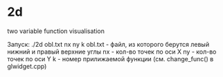 # 2d
two variable function visualisation

Запуск: ./2d obl.txt nx ny k
obl.txt - файл, из которого берутся левый нижний и правый верхние углы
nx - кол-во точек по оси Х
ny - кол-во точек по оси Y
k - номер прилижаемой функции (см. change_func() в glwidget.cpp)
